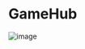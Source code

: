 # GameHub
![image](https://github.com/farzadForoozanfar/GameHub/assets/91725214/c1f45d16-5785-4f69-af7c-f67a39f3851c)
